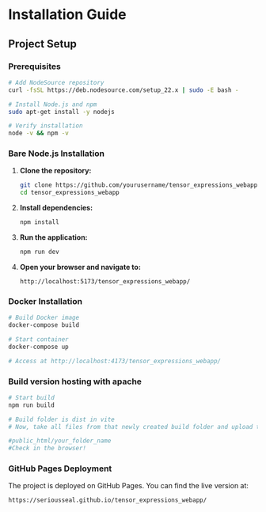 # Installation Guide

## Project Setup
### Prerequisites
```bash
# Add NodeSource repository
curl -fsSL https://deb.nodesource.com/setup_22.x | sudo -E bash -

# Install Node.js and npm
sudo apt-get install -y nodejs

# Verify installation
node -v && npm -v
```

### Bare Node.js Installation

1. **Clone the repository:**
    ```sh
    git clone https://github.com/yourusername/tensor_expressions_webapp.git
    cd tensor_expressions_webapp
    ```

2. **Install dependencies:**
    ```sh
    npm install
    ```

3. **Run the application:**
    ```sh
    npm run dev
    ```

4. **Open your browser and navigate to:**
    ```
    http://localhost:5173/tensor_expressions_webapp/
    ```

### Docker Installation

```bash
# Build Docker image
docker-compose build

# Start container
docker-compose up

# Access at http://localhost:4173/tensor_expressions_webapp/
```

### Build version hosting with apache
```bash
# Start build
npm run build

# Build folder is dist in vite
# Now, take all files from that newly created build folder and upload them into your_folder_name, with filezilla, for instance, in subfolder like this:

#public_html/your_folder_name
#Check in the browser!

```

### GitHub Pages Deployment

The project is deployed on GitHub Pages. You can find the live version at:
```
https://seriousseal.github.io/tensor_expressions_webapp/
```
